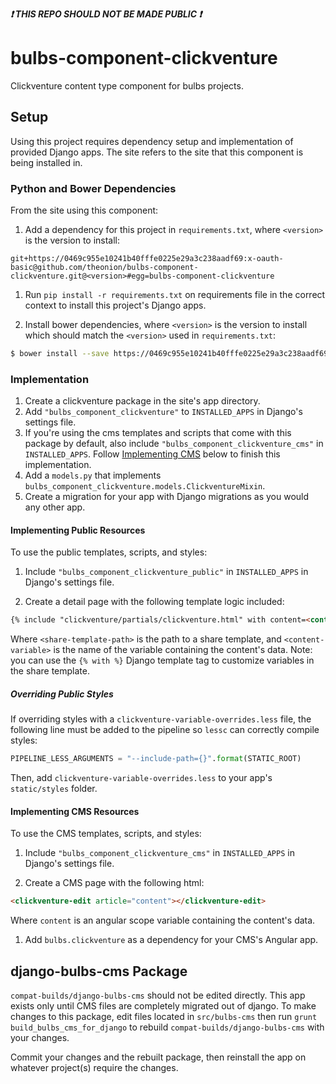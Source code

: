 <strong><i>:exclamation: THIS REPO SHOULD NOT BE MADE PUBLIC :exclamation:</i></strong>

# bulbs-component-clickventure
Clickventure content type component for bulbs projects.

## Setup
Using this project requires dependency setup and implementation of provided
Django apps. The site refers to the site that this component is being installed in.

### Python and Bower Dependencies
From the site using this component:

1. Add a dependency for this project in ```requirements.txt```, where ```<version>```
is the version to install:
  ```
  git+https://0469c955e10241b40fffe0225e29a3c238aadf69:x-oauth-basic@github.com/theonion/bulbs-component-clickventure.git@<version>#egg=bulbs-component-clickventure
  ```

1. Run ```pip install -r requirements.txt``` on requirements file in the correct
context to install this project's Django apps.

1. Install bower dependencies, where ```<version>``` is the version to
install which should match the ```<version>``` used in ```requirements.txt```:
  ```bash
  $ bower install --save https://0469c955e10241b40fffe0225e29a3c238aadf69:x-oauth-basic@github.com/theonion/bulbs-component-clickventure.git\#\<version>
  ```


### Implementation
1. Create a clickventure package in the site's app directory.
1. Add ```"bulbs_component_clickventure"``` to ```INSTALLED_APPS``` in Django's settings file.
1. If you're using the cms templates and scripts that come with this package by
default, also include ```"bulbs_component_clickventure_cms"``` in ```INSTALLED_APPS```. Follow [Implementing CMS](#Implementing-cms) below to finish this implementation.
1. Add a ```models.py``` that implements ```bulbs_component_clickventure.models.ClickventureMixin```.
1. Create a migration for your app with Django migrations as you would any other app.

#### Implementing Public Resources
To use the public templates, scripts, and styles:

1. Include ```"bulbs_component_clickventure_public"``` in ```INSTALLED_APPS``` in
Django's settings file.

1. Create a detail page with the following template logic included:
  ```html
  {% include "clickventure/partials/clickventure.html" with content=<content-variable> share_partial_template="<share-template-path>" %}
  ```
  Where ```<share-template-path>``` is the path to a share template, and
  ```<content-variable>``` is the name of the variable containing the content's data.
  Note: you can use the ```{% with %}``` Django template tag to customize variables in
  the share template.

##### Overriding Public Styles
If overriding styles with a ```clickventure-variable-overrides.less``` file, the
following line must be added to the pipeline so ```lessc``` can correctly compile
styles:
```python
PIPELINE_LESS_ARGUMENTS = "--include-path={}".format(STATIC_ROOT)
```

Then, add ```clickventure-variable-overrides.less``` to your app's ```static/styles``` folder.

#### Implementing CMS Resources
To use the CMS templates, scripts, and styles:

1. Include ```"bulbs_component_clickventure_cms"``` in ```INSTALLED_APPS``` in
Django's settings file.

1. Create a CMS page with the following html:
  ```html
  <clickventure-edit article="content"></clickventure-edit>
  ```
  Where ```content``` is an angular scope variable containing the content's data.

1. Add ```bulbs.clickventure``` as a dependency for your CMS's Angular app.


## django-bulbs-cms Package
```compat-builds/django-bulbs-cms``` should not be edited directly. This app exists only until
CMS files are completely migrated out of django. To make changes to this package,
edit files located in ```src/bulbs-cms``` then run ```grunt build_bulbs_cms_for_django```
to rebuild ```compat-builds/django-bulbs-cms``` with your changes.

Commit your changes and the rebuilt package, then reinstall the app on whatever
project(s) require the changes.
